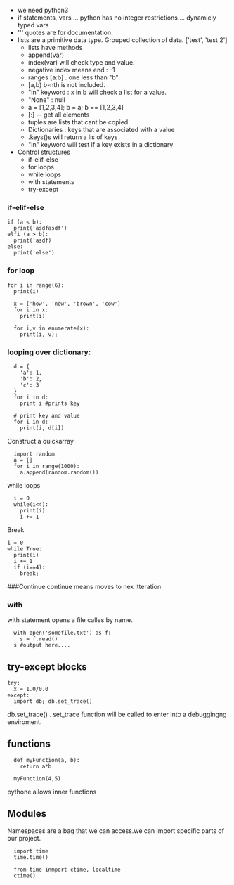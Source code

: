 - we need python3
- if statements, vars ... python has no integer restrictions ... dynamicly typed vars 
- ''' quotes are for documentation
- lists are a primitive data type. Grouped collection of data. ['test', 'test 2']
  - lists have methods
   - append(var)
   - index(var) will check type and value.
   - negative index means end : -1
   - ranges [a:b] . one less than "b"
   - [a,b) b-nth is not included.
   - "in" keyword : x in b will check a list for a value.
   - "None" : null
   - a = [1,2,3,4]; b = a; b == [1,2,3,4]
   - [:] -- get all elements
   - tuples are lists that cant be copied
   - Dictionaries : keys that are associated with a value
    - .keys()s will return a lis of keys
    - "in" keyword will test if a key exists in a dictionary
- Control structures
  - if-elif-else
  - for loops
  - while loops
  - with statements
  - try-except

### if-elif-else
```
if (a < b):
  print('asdfasdf')
elfi (a > b):
  print('asdf)
else:
  print('else')
```
### for loop
```
for i in range(6):
  print(i)
```

```
  x = ['how', 'now', 'brown', 'cow']
  for i in x:
    print(i)
```

```
  for i,v in enumerate(x):
    print(i, v);
```
### looping over dictionary:
  ```
    d = {
      'a': 1,
      'b': 2,
      'c': 3
    }
    for i in d:
      print i #prints key
  ```
  
  ```
    # print key and value
    for i in d:
      print(i, d[i])
  ```
  Construct a quickarray
  ```
    import random
    a = []
    for i in range(1000):
      a.append(random.random())
  ```
  while loops
  ```
    i = 0
    while(i<4):
      print(i)
      i += 1
  ```
Break
```
i = 0
while True:
  print(i)
  i += 1
  if (i==4):
    break;
```

###Continue
 continue means moves to nex itteration

### with
  with statement opens a file calles by name. 
  ```
    with open('somefile.txt') as f:
      s = f.read()
    s #output here....
  ```
## try-except blocks
  ```
  try:
    x = 1.0/0.0
  except:
    import db; db.set_trace()
  ```
  db.set_trace() . set_trace function will be called to enter into a debuggingng enviroment.
## functions
```
  def myFunction(a, b):
    return a*b

  myFunction(4,5)
```
pythone allows inner functions
## Modules
  Namespaces are a bag that we can access.we can import specific parts of our project.
  ```
    import time
    time.time()
  ```
  ```
    from time inmport ctime, localtime
    ctime()
  ```